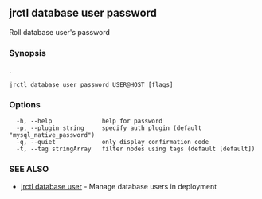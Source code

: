 ## jrctl database user password

Roll database user's password

### Synopsis

.

```
jrctl database user password USER@HOST [flags]
```

### Options

```
  -h, --help              help for password
  -p, --plugin string     specify auth plugin (default "mysql_native_password")
  -q, --quiet             only display confirmation code
  -t, --tag stringArray   filter nodes using tags (default [default])
```

### SEE ALSO

* [jrctl database user](jrctl_database_user.md)	 - Manage database users in deployment

